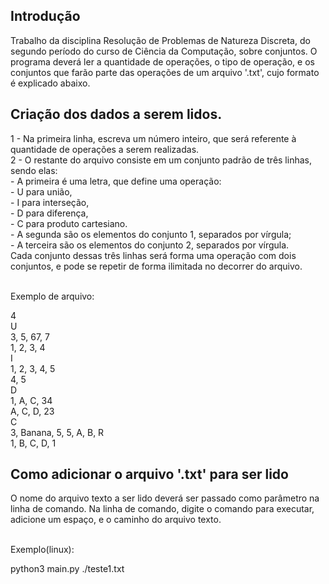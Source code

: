 ## Introdução

Trabalho da disciplina Resolução de Problemas de Natureza Discreta, do segundo período do curso de Ciência da Computação,
sobre conjuntos. O programa deverá ler a quantidade de operações, o tipo de operação, e os conjuntos que farão parte das
operações de um arquivo '.txt', cujo formato é explicado abaixo.

## Criação dos dados a serem lidos.

1 - Na primeira linha, escreva um número inteiro, que será referente à quantidade de operações a serem realizadas.<br>
2 - O restante do arquivo consiste em um conjunto padrão de três linhas, sendo elas:<br>
    - A primeira é uma letra, que define uma operação:<br>
        - U para união, <br>
        - I para interseção, <br>
        - D para diferença, <br>
        - C para produto cartesiano.<br>
    - A segunda são os elementos do conjunto 1, separados por vírgula;<br>
    - A terceira são os elementos do conjunto 2, separados por vírgula.<br>
Cada conjunto dessas três linhas será forma uma operação com dois conjuntos, e pode se repetir de forma ilimitada no decorrer do arquivo.<br><br>

Exemplo de arquivo:<br>

4<br>
U<br>
3, 5, 67, 7<br>
1, 2, 3, 4<br>
I<br>
1, 2, 3, 4, 5<br>
4, 5<br>
D<br>
1, A, C, 34<br>
A, C, D, 23<br>
C<br>
3, Banana, 5, 5, A, B, R<br>
1, B, C, D, 1<br>

## Como adicionar o arquivo '.txt' para ser lido

O nome do arquivo texto a ser lido deverá ser passado como parâmetro na linha de comando.
Na linha de comando, digite o comando para executar, adicione um espaço, e o caminho do arquivo texto.<br><br>

Exemplo(linux):<br>

python3 main.py ./teste1.txt
